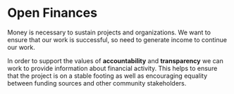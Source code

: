 # Open Finances

Money is necessary to sustain projects and organizations. We want to ensure that our work is successful, so need to generate income to continue our work.

In order to support the values of **accountability** and **transparency** we can work to provide information about financial activity. This helps to ensure that the project is on a stable footing as well as encouraging equality between funding sources and other community stakeholders.



